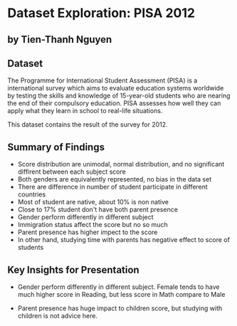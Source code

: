 # Dataset Exploration: PISA 2012
## by Tien-Thanh Nguyen


## Dataset

The Programme for International Student Assessment (PISA) is a international survey which aims to evaluate education systems worldwide by testing the skills and knowledge of 15-year-old students who are nearing the end of their compulsory education. PISA assesses how well they can apply what they learn in school to real-life situations.

This dataset contains the result of the survey for 2012.


## Summary of Findings

- Score distribution are unimodal, normal distribution, and no significant diffirent between each subject score
- Both genders are equivalently represented, no bias in the data set
- There are difference in number of student participate in different countries
- Most of student are native, about 10% is non native
- Close to 17% student don't have both parent presence
- Gender perform differently in different subject
- Immigration status affect the score but no so much
- Parent presence has higher impect to the score
- In other hand, studying time with parents has negative effect to score of students


## Key Insights for Presentation

- Gender perform differently in different subject. Female tends to have much higher score in Reading, but less score in Math compare to Male

- Parent presence has huge impact to children score, but studying with children is not advice here. 